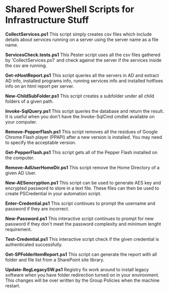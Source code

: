 # Shared PowerShell Scripts for Infrastructure Stuff

__CollectServices.ps1__
This script simply creates csv files which include details about services running on a server using the server name as a file name.

__ServicesCheck.tests.ps1__
This Pester script uses all the csv files gathered by 'CollectServices.ps1' and check against the server if the services inside the csv are running.

__Get-nHostReport.ps1__
This script queries all the servers in AD and extract AD info, installed programs info, running services info and installed hotfixes info on an html report per server.

__New-ChildSubFolder.ps1__
This script creates a subfolder under all child folders of a given path.

__Invoke-SqlQuery.ps1__
This script queries the database and return the result. It is useful when you don't have the Invoke-SqlCmd cmdlet available on your computer.

__Remove-PepperFlash.ps1__
This script removes all the residues of Google Chrome Flash player (PPAPI) after a new version is installed. You may need to specify the acceptable version.

__Get-PepperFlash.ps1__
This script gets all of the Pepper Flash installed on the computer.

__Remove-AdUserHomeDir.ps1__
This script remove the Home Directory of a given AD User.

__New-AESencryption.ps1__
This script can be used to generate AES key and encrypted password to store in a text file. These files can then be used to create PSCredential in your automation script.

__Enter-Credential.ps1__
This script continues to prompt the username and password if they are incorrect.

__New-Password.ps1__
This interactive script continues to prompt for new password if they don't meet the password complexity and minimum lenght requirement.

__Test-Credential.ps1__
This interactive script check if the given credential is authenticated successfully.

__Get-SPFolderItemReport.ps1__
This script can generate the report with all folder and file list from a SharePoint site library.

__Update-RegLegacySW.ps1__
Registry fix work around to install legacy software when you have folder redirection turned on in your environment. This changes will be over written by the Group Policies when the machine restart.

